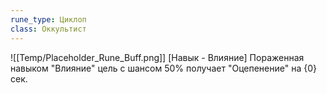 ```yaml
---
rune_type: Циклоп
class: Оккультист
---
```

![[Temp/Placeholder_Rune_Buff.png]]
[Навык - Влияние] Пораженная навыком "Влияние" цель с шансом 50% получает "Оцепенение" на {0} сек.
